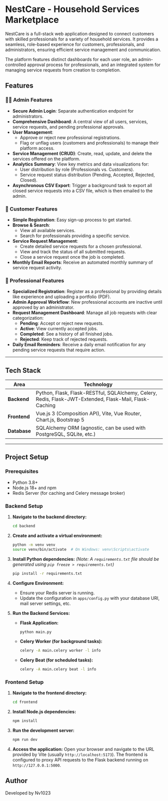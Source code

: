 # NestCare - Household Services Marketplace

NestCare is a full-stack web application designed to connect customers with skilled professionals for a variety of household services. It provides a seamless, role-based experience for customers, professionals, and administrators, ensuring efficient service management and communication.

The platform features distinct dashboards for each user role, an admin-controlled approval process for professionals, and an integrated system for managing service requests from creation to completion.

## Features

### 👨‍💼 Admin Features
- **Secure Admin Login**: Separate authentication endpoint for administrators.
- **Comprehensive Dashboard**: A central view of all users, services, service requests, and pending professional approvals.
- **User Management**:
  - Approve or reject new professional registrations.
  - Flag or unflag users (customers and professionals) to manage their platform access.
- **Service Management (CRUD)**: Create, read, update, and delete the services offered on the platform.
- **Analytics Summary**: View key metrics and data visualizations for:
  - User distribution by role (Professionals vs. Customers).
  - Service request status distribution (Pending, Accepted, Rejected, Closed).
- **Asynchronous CSV Export**: Trigger a background task to export all closed service requests into a CSV file, which is then emailed to the admin.

### 🙋 Customer Features
- **Simple Registration**: Easy sign-up process to get started.
- **Browse & Search**:
  - View all available services.
  - Search for professionals providing a specific service.
- **Service Request Management**:
  - Create detailed service requests for a chosen professional.
  - View and track the status of all submitted requests.
  - Close a service request once the job is completed.
- **Monthly Email Reports**: Receive an automated monthly summary of service request activity.

### 👷 Professional Features
- **Specialized Registration**: Register as a professional by providing details like experience and uploading a portfolio (PDF).
- **Admin Approval Workflow**: New professional accounts are inactive until approved by an administrator.
- **Request Management Dashboard**: Manage all job requests with clear categorization:
  - **Pending**: Accept or reject new requests.
  - **Active**: View currently accepted jobs.
  - **Completed**: See a history of all finished jobs.
  - **Rejected**: Keep track of rejected requests.
- **Daily Email Reminders**: Receive a daily email notification for any pending service requests that require action.

---

## Tech Stack

| Area         | Technology                                                                                             |
|--------------|--------------------------------------------------------------------------------------------------------|
| **Backend**  | Python, Flask, Flask-RESTful, SQLAlchemy, Celery, Redis, Flask-JWT-Extended, Flask-Mail, Flask-Caching |
| **Frontend** | Vue.js 3 (Composition API), Vite, Vue Router, Chart.js, Bootstrap 5                                    |
| **Database** | SQLAlchemy ORM (agnostic, can be used with PostgreSQL, SQLite, etc.)                                   |

---

## Project Setup

### Prerequisites
- Python 3.8+
- Node.js 18+ and npm
- Redis Server (for caching and Celery message broker)

### Backend Setup

1.  **Navigate to the backend directory:**
    ```sh
    cd backend
    ```

2.  **Create and activate a virtual environment:**
    ```sh
    python -m venv venv
    source venv/bin/activate  # On Windows: venv\Scripts\activate
    ```

3.  **Install Python dependencies:**
    *(Note: A `requirements.txt` file should be generated using `pip freeze > requirements.txt`)*
    ```sh
    pip install -r requirements.txt
    ```

4.  **Configure Environment:**
    - Ensure your Redis server is running.
    - Update the configuration in `apps/config.py` with your database URI, mail server settings, etc.

5.  **Run the Backend Services:**
    - **Flask Application:**
      ```sh
      python main.py
      ```
    - **Celery Worker (for background tasks):**
      ```sh
      celery -A main.celery worker -l info
      ```
    - **Celery Beat (for scheduled tasks):**
      ```sh
      celery -A main.celery beat -l info
      ```

### Frontend Setup

1.  **Navigate to the frontend directory:**
    ```sh
    cd frontend
    ```

2.  **Install Node.js dependencies:**
    ```sh
    npm install
    ```

3.  **Run the development server:**
    ```sh
    npm run dev
    ```

4.  **Access the application:**
    Open your browser and navigate to the URL provided by Vite (usually `http://localhost:5173`). The frontend is configured to proxy API requests to the Flask backend running on `http://127.0.0.1:5000`.



## Author
Developed by Nv1023

